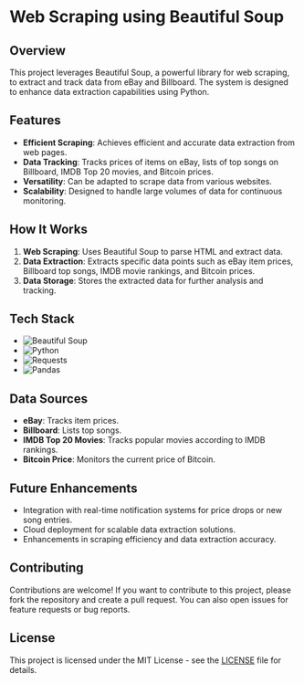 # Web Scraping using Beautiful Soup

## Overview

This project leverages Beautiful Soup, a powerful library for web scraping, to extract and track data from eBay and Billboard. The system is designed to enhance data extraction capabilities using Python.

## Features

- **Efficient Scraping**: Achieves efficient and accurate data extraction from web pages.
- **Data Tracking**: Tracks prices of items on eBay, lists of top songs on Billboard, IMDB Top 20 movies, and Bitcoin prices.
- **Versatility**: Can be adapted to scrape data from various websites.
- **Scalability**: Designed to handle large volumes of data for continuous monitoring.

## How It Works

1. **Web Scraping**: Uses Beautiful Soup to parse HTML and extract data.
2. **Data Extraction**: Extracts specific data points such as eBay item prices, Billboard top songs, IMDB movie rankings, and Bitcoin prices.
3. **Data Storage**: Stores the extracted data for further analysis and tracking.

## Tech Stack

- ![Beautiful Soup](https://img.shields.io/badge/Beautiful%20Soup-darkgreen?style=for-the-badge)
- ![Python](https://img.shields.io/badge/Python-3776AB?style=for-the-badge&logo=python&logoColor=white)
- ![Requests](https://img.shields.io/badge/Requests-005A9C?style=for-the-badge&logo=python&logoColor=white)
- ![Pandas](https://img.shields.io/badge/Pandas-150458?style=for-the-badge&logo=pandas&logoColor=white)

## Data Sources

- **eBay**: Tracks item prices.
- **Billboard**: Lists top songs.
- **IMDB Top 20 Movies**: Tracks popular movies according to IMDB rankings.
- **Bitcoin Price**: Monitors the current price of Bitcoin.

## Future Enhancements

- Integration with real-time notification systems for price drops or new song entries.
- Cloud deployment for scalable data extraction solutions.
- Enhancements in scraping efficiency and data extraction accuracy.

## Contributing

Contributions are welcome! If you want to contribute to this project, please fork the repository and create a pull request. You can also open issues for feature requests or bug reports.

## License

This project is licensed under the MIT License - see the [LICENSE](LICENSE) file for details.
